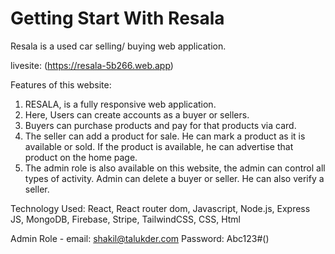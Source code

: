 # Getting Start With Resala

Resala is a used car selling/ buying web application.

livesite: (https://resala-5b266.web.app)

Features of this website:

1. RESALA, is a fully responsive web application.
2. Here, Users can create accounts as a buyer or sellers.
3. Buyers can purchase products and pay for that products via card.
4. The seller can add a product for sale. He can mark a product as it is available or sold. If the product is available, he can advertise that product on the home page.
5. The admin role is also available on this website, the admin can control all types of activity. Admin can delete a buyer or seller. He can also verify a seller.

Technology Used: React, React router dom, Javascript, Node.js, Express JS, MongoDB, Firebase, Stripe, TailwindCSS, CSS, Html

Admin Role -
email: shakil@talukder.com
Password: Abc123#()
